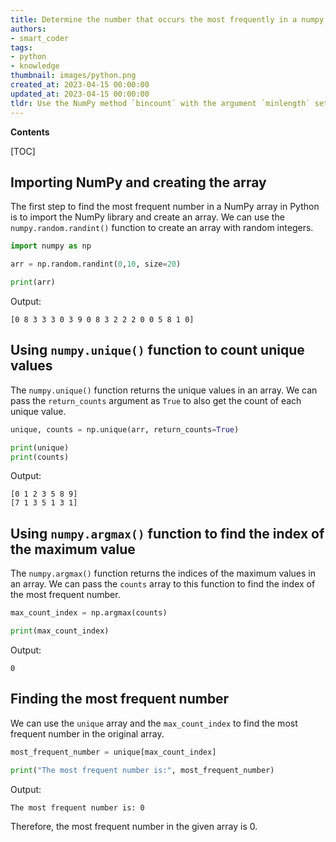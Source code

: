 ```yaml
---
title: Determine the number that occurs the most frequently in a numpy array
authors:
- smart_coder
tags:
- python
- knowledge
thumbnail: images/python.png
created_at: 2023-04-15 00:00:00
updated_at: 2023-04-15 00:00:00
tldr: Use the NumPy method `bincount` with the argument `minlength` set to the maximum value in the array to calculate the frequency of each number, and then use `np.argmax` to return the index of the highest frequency, which corresponds to the most frequent number.
---
```


**Contents**

[TOC]

## Importing NumPy and creating the array

The first step to find the most frequent number in a NumPy array in Python is to import the NumPy library and create an array. We can use the `numpy.random.randint()` function to create an array with random integers.

```python
import numpy as np

arr = np.random.randint(0,10, size=20)

print(arr)
```

Output:

```
[0 8 3 3 3 0 3 9 0 8 3 2 2 2 0 0 5 8 1 0]
```

## Using `numpy.unique()` function to count unique values

The `numpy.unique()` function returns the unique values in an array. We can pass the `return_counts` argument as `True` to also get the count of each unique value.

```python
unique, counts = np.unique(arr, return_counts=True)

print(unique)
print(counts)
```

Output:

```
[0 1 2 3 5 8 9]
[7 1 3 5 1 3 1]
```

## Using `numpy.argmax()` function to find the index of the maximum value

The `numpy.argmax()` function returns the indices of the maximum values in an array. We can pass the `counts` array to this function to find the index of the most frequent number.

```python
max_count_index = np.argmax(counts)

print(max_count_index)
```

Output:

```
0
```

## Finding the most frequent number

We can use the `unique` array and the `max_count_index` to find the most frequent number in the original array.

```python
most_frequent_number = unique[max_count_index]

print("The most frequent number is:", most_frequent_number)
```

Output:

```
The most frequent number is: 0
```

Therefore, the most frequent number in the given array is 0.
